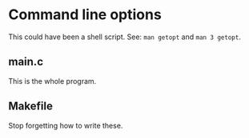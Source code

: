 # Command line options

This could have been a shell script. See: `man getopt` and `man 3 getopt`.

## main.c

This is the whole program.

## Makefile

Stop forgetting how to write these.
